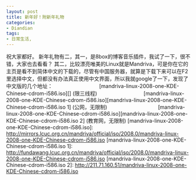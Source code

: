 ```yaml
---
layout: post
title: 新年好！附新年礼物
categories:
- Diandian
tags:
- 日常生活, 
---
```

祝大家都好。 新年礼物有二，其一，是8box的博客音乐插件，我试了一下，很不错，大家也去看看？ 其二，比较漂亮唯美的Linux就是Mandriva，可是你在它的主页是看不到简体中文的下载的，尽管有中国服务器，就算是下载下来可以在F2里选择中文，但都没有办法真正使用中文界面，所以我就google了一下，发现了中文版的几个地址：                                \[mandriva-linux-2008-one-KDE-Chinese-cdrom-i586.iso\]\[\] (限三线程)                                \[mandriva-linux-2008-one-KDE-Chinese-cdrom-i586.iso\]\[mandriva-linux-2008-one-KDE-Chinese-cdrom-i586.iso 1\] (公网，无限制)                                   \[mandriva-linux-2008-one-KDE-Chinese-cdrom-i586.iso\]\[mandriva-linux-2008-one-KDE-Chinese-cdrom-i586.iso 2\] (教育网，无限制) \[mandriva-linux-2008-one-KDE-Chinese-cdrom-i586.iso\]: http://mirrors.lcuc.org.cn/mandriva/official/iso/2008.0/mandriva-linux-2008-one-KDE-Chinese-cdrom-i586.iso \[mandriva-linux-2008-one-KDE-Chinese-cdrom-i586.iso 1\]: http://fundawang.lcuc.org.cn/mandriva/official/iso/2008.0/mandriva-linux-2008-one-KDE-Chinese-cdrom-i586.iso \[mandriva-linux-2008-one-KDE-Chinese-cdrom-i586.iso 2\]: http://211.71.160.51/mandriva-linux-2008-one-KDE-Chinese-cdrom-i586.iso